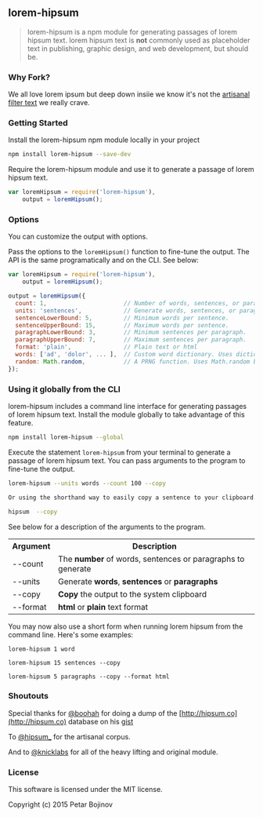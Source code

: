 ## lorem-hipsum

> lorem-hipsum is a npm module for generating passages of lorem hipsum text. lorem hipsum text is **not** commonly used as placeholder text in publishing, graphic design, and web development, but should be.

### Why Fork?

We all love lorem ipsum but deep down insiie we know it's not the [artisanal filter text](http://hipsum.co/) we really crave.

### Getting Started

Install the lorem-hipsum npm module locally in your project
```bash
npm install lorem-hipsum --save-dev
```

Require the lorem-hipsum module and use it to generate a passage of lorem hipsum text.

```javascript
var loremHipsum = require('lorem-hipsum'), 
    output = loremHipsum();
```

### Options

You can customize the output with options.

Pass the options to the `loremHipsum()` function to fine-tune the output. The API is the same programatically and on the CLI. See below: 

```javascript
var loremHipsum = require('lorem-hipsum'), 
    output = loremHipsum();

output = loremHipsum({
  count: 1,                      // Number of words, sentences, or paragraphs to generate.
  units: 'sentences',            // Generate words, sentences, or paragraphs.
  sentenceLowerBound: 5,         // Minimum words per sentence.
  sentenceUpperBound: 15,        // Maximum words per sentence.
  paragraphLowerBound: 3,        // Minimum sentences per paragraph.
  paragraphUpperBound: 7,        // Maximum sentences per paragraph.
  format: 'plain',               // Plain text or html
  words: ['ad', 'dolor', ... ],  // Custom word dictionary. Uses dictionary.words (in lib/dictionary.js) by default.,
  random: Math.random,           // A PRNG function. Uses Math.random by default
});
```

### Using it globally from the CLI

lorem-hipsum includes a command line interface for generating passages of lorem hipsum text. Install the module globally to take advantage of this feature.

```bash
npm install lorem-hipsum --global
```

Execute the statement `lorem-hipsum` from your terminal to generate a passage of lorem hipsum text. You can pass arguments to the program to fine-tune the output.

```bash
lorem-hipsum --units words --count 100 --copy

Or using the shorthand way to easily copy a sentence to your clipboard.

```
```bash
hipsum  --copy
```

See below for a description of the arguments to the program.

<table>
  <tr>
    <th>Argument</th>
    <th>Description</th>
  </tr>
  <tr>
    <td>--count</td>
    <td>The <strong>number</strong> of words, sentences or paragraphs to generate</td>
  </tr>
  <tr>
    <td>--units</td>
    <td>Generate <strong>words</strong>, <strong>sentences</strong> or <strong>paragraphs</strong></td>
  </tr>
  <tr>
    <td>--copy</td>
    <td><strong>Copy</strong> the output to the system clipboard</td>
  </tr>
  <tr>
    <td>--format</td>
    <td><strong>html</strong> or <strong>plain</strong> text format</td>
  </tr>
</table>

You may now also use a short form when running lorem hipsum from the command line. Here's some examples:

```
lorem-hipsum 1 word
```

```
lorem-hipsum 15 sentences --copy
```

```
lorem-hipsum 5 paragraphs --copy --format html
```

### Shoutouts

Special thanks for [@boohah](https://github.com/boogah) for doing a dump of the [http://hipsum.co](http://hipsum.co) database on his [gist](https://gist.github.com/boogah/2e880e0f99823a84f61d)

To [@hipsum_](https://twitter.com/hipsum_) for the artisanal corpus.

And to [@knicklabs](https://github.com/knicklabs) for all of the heavy lifting and original module.

### License

This software is licensed under the MIT license.

Copyright (c) 2015 Petar Bojinov
